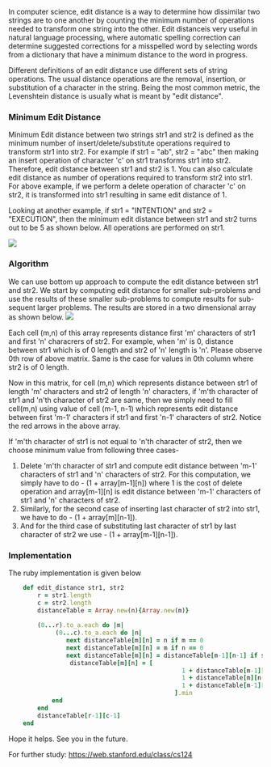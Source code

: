 In computer science, edit distance is a way to determine how dissimilar two strings are to one another by counting the minimum number of operations needed to transform one string into the other. Edit distanceis very useful in natural language processing, where automatic spelling correction can determine suggested corrections for a misspelled word by selecting words from a dictionary that have a minimum distance to the word in progress.

Different definitions of an edit distance use different sets of string operations. The usual distance operations are the removal, insertion, or substitution of a character in the string. Being the most common metric, the Levenshtein distance is usually what is meant by "edit distance".

### Minimum Edit Distance
Minimum Edit distance between two strings str1 and str2 is defined as the minimum number of insert/delete/substitute operations required to transform str1 into str2. For example if str1 = "ab", str2 = "abc" then making an insert operation of character 'c' on str1 transforms str1 into str2. Therefore, edit distance between str1 and str2 is 1. You can also calculate edit distance as number of operations required to transform str2 into str1. For above example, if we perform a delete operation of character 'c' on str2, it is transformed into str1 resulting in same edit distance of 1.

Looking at another example, if str1 = "INTENTION" and str2 = "EXECUTION", then the minimum edit distance between str1 and str2 turns out to be 5 as shown below. All operations are performed on str1.

![](https://images.viblo.asia/6b278ae1-0115-4a7e-ae79-707834fd944f.png)

### Algorithm
We can use bottom up approach to compute the edit distance between str1 and str2. We start by computing edit distance for smaller sub-problems and use the results of these smaller sub-problems to compute results for sub-sequent larger problems. The results are stored in a two dimensional array as shown below.
![](https://images.viblo.asia/000ee4ec-89d4-4e3f-817f-902cd2d8396e.png)

Each cell (m,n) of this array represents distance first 'm' characters of str1 and first 'n' characrers of str2. For example, when 'm' is 0, distance between str1 which is of 0 length and str2 of 'n' length is 'n'. Please observe 0th row of above matrix. Same is the case for values in 0th column where str2 is of 0 length.

Now in this matrix, for cell (m,n) which represents distance between str1 of length 'm' characters and str2 of length 'n' characters, if 'm'th character of str1 and 'n'th character of str2 are same, then we simply need to fill cell(m,n) using value of cell (m-1, n-1) which represents edit distance between first 'm-1' characters if str1 and first 'n-1' characters of str2. Notice the red arrows in the above array.  

If 'm'th character of str1 is not equal to 'n'th character of str2, then we choose minimum value from following three cases-

1. Delete 'm'th character of str1 and compute edit distance between 'm-1' characters of str1 and 'n' characters of str2. For this computation, we simply have to do - (1 + array[m-1][n]) where 1 is the cost of delete operation and  array[m-1][n] is edit distance  between 'm-1' characters of str1 and 'n' characters of str2. 
2. Similarly, for the second case of inserting last character of str2 into str1, we have to do - (1 + array[m][n-1]). 
3. And for the third case of substituting last character of str1 by last character of str2 we use - (1 +  array[m-1][n-1]). 

### Implementation
The ruby implementation is given below

```ruby
    def edit_distance str1, str2
        r = str1.length
        c = str2.length
        distanceTable = Array.new(n){Array.new(m)}
        
        (0...r).to_a.each do |m|
             (0...c).to_a.each do |n|
                next distanceTable[m][n] = n if m == 0
                next distanceTable[m][n] = m if n == 0
                next distanceTable[m][n] = distanceTable[m-1][n-1] if str1[m-1][n-1]
                 distanceTable[m][n] = [
                                                1 + distanceTable[m-1][n],
                                                1 + distanceTable[m][n-1],
                                                1 + distanceTable[m-1][n-1]
                                              ].min
            end
        end
        distanceTable[r-1][c-1]
    end
```

Hope it helps. See you in the future.

For further study: https://web.stanford.edu/class/cs124